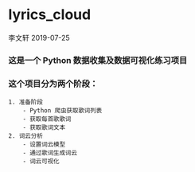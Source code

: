 # lyrics_cloud
李文轩 2019-07-25

### 这是一个 Python 数据收集及数据可视化练习项目

### 这个项目分为两个阶段：
    1. 准备阶段
        - Python 爬虫获取歌词列表
        - 获取每首歌歌词   
        - 获取歌词文本
    2. 词云分析
        - 设置词云模型
        - 通过歌词生成词云
        - 词云可视化
        